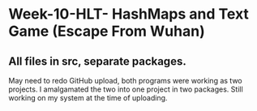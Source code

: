 # Week-10-HLT- HashMaps and Text Game (Escape From Wuhan)
## All files in src, separate packages.
May need to redo GitHub upload, both programs were working as 
two projects. I amalgamated the two into one project in two packages.
Still working on my system at the time of uploading.

